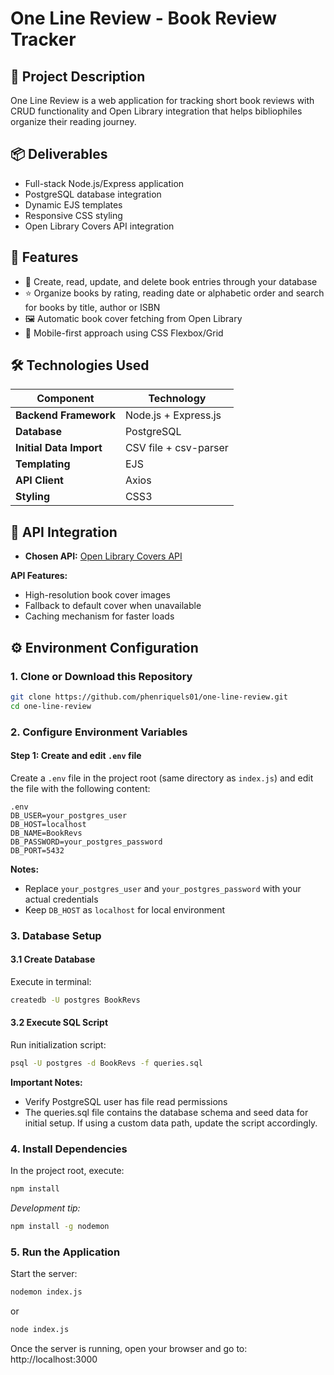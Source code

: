 # One Line Review - Book Review Tracker

## 🎯 Project Description

One Line Review is a web application for tracking short book reviews with CRUD functionality and Open Library integration that helps bibliophiles organize their reading journey.

## 📦 Deliverables

- Full-stack Node.js/Express application
- PostgreSQL database integration
- Dynamic EJS templates
- Responsive CSS styling
- Open Library Covers API integration

## 🚀 Features

- 📖 Create, read, update, and delete book entries through your database
- ⭐ Organize books by rating, reading date or alphabetic order and search for books by title, author or ISBN
- 🖼️ Automatic book cover fetching from Open Library
- 📱 Mobile-first approach using CSS Flexbox/Grid

## 🛠️ Technologies Used

| Component              | Technology                          |
|------------------------|-------------------------------------|
| **Backend Framework**  | Node.js + Express.js                |
| **Database**           | PostgreSQL                          |
| **Initial Data Import**| CSV file + csv-parser               |
| **Templating**         | EJS                                 |
| **API Client**         | Axios                               |
| **Styling**            | CSS3                                |

## 🔗 API Integration

- **Chosen API:** [Open Library Covers API](https://openlibrary.org/dev/docs/api/covers)

**API Features:**
- High-resolution book cover images
- Fallback to default cover when unavailable
- Caching mechanism for faster loads

## ⚙️ Environment Configuration

### 1. Clone or Download this Repository

   ```bash
   git clone https://github.com/phenriquels01/one-line-review.git
   cd one-line-review
   ```

### 2. Configure Environment Variables

#### Step 1: Create and edit `.env` file
Create a `.env` file in the project root (same directory as `index.js`) and edit the file with the following content:

```
.env
DB_USER=your_postgres_user
DB_HOST=localhost
DB_NAME=BookRevs
DB_PASSWORD=your_postgres_password
DB_PORT=5432
```

**Notes:**
- Replace `your_postgres_user` and `your_postgres_password` with your actual credentials
- Keep `DB_HOST` as `localhost` for local environment

### 3. Database Setup

#### 3.1 Create Database
Execute in terminal:

```bash
createdb -U postgres BookRevs
```

#### 3.2 Execute SQL Script
Run initialization script:

```bash
psql -U postgres -d BookRevs -f queries.sql
```

**Important Notes:**
- Verify PostgreSQL user has file read permissions
- The queries.sql file contains the database schema and seed data for initial setup. If using a custom data path, update the script accordingly.

### 4. Install Dependencies

In the project root, execute:

```bash
npm install
```

*Development tip:*

```bash
npm install -g nodemon
```

### 5. Run the Application

Start the server:

```bash
nodemon index.js
```
or

```bash
node index.js
```

Once the server is running, open your browser and go to: http://localhost:3000